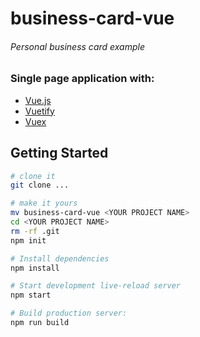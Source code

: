 # business-card-vue

###### Personal business card example 

### Single page application with:
- [Vue.js](https://vuejs.org/)
- [Vuetify](https://vuetifyjs.com)
- [Vuex](https://vuex.vuejs.org)

## Getting Started
```sh
# clone it
git clone ...

# make it yours
mv business-card-vue <YOUR PROJECT NAME>
cd <YOUR PROJECT NAME>
rm -rf .git
npm init 

# Install dependencies
npm install

# Start development live-reload server
npm start

# Build production server:
npm run build
```
